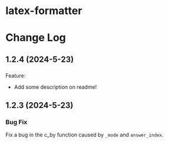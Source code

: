 # latex-formatter

# Change Log

## 1.2.4 (2024-5-23)

###

Feature:

- Add some description on readme!

## 1.2.3 (2024-5-23)

### Bug Fix

Fix a bug in the c_by function caused by `_mode` and `answer_index`.
